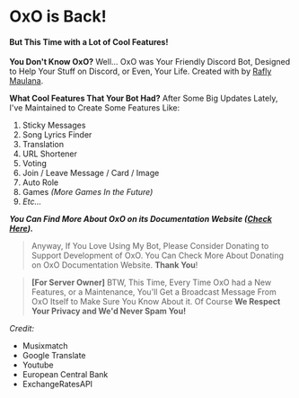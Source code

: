 # OxO is Back!
#### But This Time with a Lot of Cool Features!

**You Don't Know OxO?**
Well... OxO was Your Friendly Discord Bot, Designed to Help Your Stuff on Discord, or Even, Your Life. Created with  by [Rafly Maulana](http://raflymaulana.com/).

**What Cool Features That Your Bot Had?**
After Some Big Updates Lately, I've Maintained to Create Some Features Like:
1. Sticky Messages
2. Song Lyrics Finder
3. Translation
4. URL Shortener
5. Voting
6. Join / Leave Message / Card / Image
7. Auto Role
8. Games *(More Games In the Future)*
9. *Etc...*

***You Can Find More About OxO on its Documentation Website ([Check Here](https://oxo.my.id/)).***
> Anyway, If You Love Using My Bot, Please Consider Donating to Support Development of OxO. You Can Check More About Donating on OxO Documentation Website. **Thank You**!

> **[For Server Owner]** BTW, This Time, Every Time OxO had a New Features, or a Maintenance, You'll Get a Broadcast Message From OxO Itself to Make Sure You Know About it. Of Course **We Respect Your Privacy and We'd Never Spam You!**

*Credit:*
- Musixmatch
- Google Translate
- Youtube
- European Central Bank
- ExchangeRatesAPI
